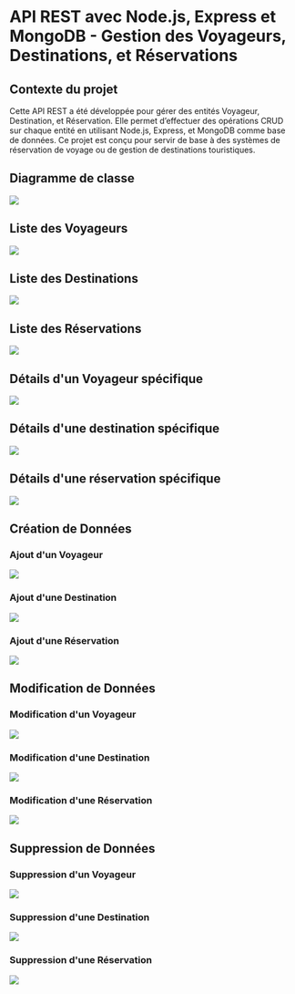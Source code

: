 <h1>API REST avec Node.js, Express et MongoDB - Gestion des Voyageurs, Destinations, et Réservations</h1>

<h2>Contexte du projet</h2>
<p>Cette API REST a été développée pour gérer des entités Voyageur, Destination, et Réservation. Elle permet d’effectuer des opérations CRUD sur chaque entité en utilisant Node.js, Express, et MongoDB comme base de données. Ce projet est conçu pour servir de base à des systèmes de réservation de voyage ou de gestion de destinations touristiques.</p>

<h2>Diagramme de classe</h2>
<img src="captures/diagramme.png">

<h2>Liste des Voyageurs</h2>
<img src="captures/voyageurs.png">

<h2>Liste des Destinations</h2>
<img src="captures/destinations.png">

<h2>Liste des Réservations</h2>
<img src="captures/reservations.png">

<h2>Détails d'un Voyageur spécifique</h2>
<img src="captures/voyageur-id.png">

<h2>Détails d'une destination spécifique</h2>
<img src="captures/destination-id.png">

<h2>Détails d'une réservation spécifique</h2>
<img src="captures/reservation-id.png">

<h2>Création de Données</h2>

<h3>Ajout d'un Voyageur</h3>
<img src="captures/ajout-voyageur.png">

<h3>Ajout d'une Destination</h3>
<img src="captures/ajout-destination.png">

<h3>Ajout d'une Réservation</h3>
<img src="captures/ajout-reservation.png">

<h2>Modification de Données</h2>

<h3>Modification d'un Voyageur</h3>
<img src="captures/update-voyageur.png">

<h3>Modification d'une Destination</h3>
<img src="captures/modif-destination.png">

<h3>Modification d'une Réservation</h3>
<img src="captures/update-reservation.png">

<h2>Suppression de Données</h2>
<h3>Suppression d'un Voyageur</h3>
<img src="captures/supp-voyageur.png">

<h3>Suppression d'une Destination</h3>
<img src="captures/supp-destination.png">

<h3>Suppression d'une Réservation</h3>
<img src="captures/supp-reservation.png">
